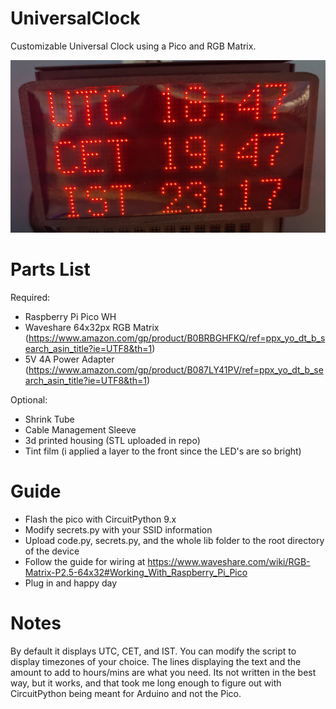 # UniversalClock
Customizable Universal Clock using a Pico and RGB Matrix.

![alt text](https://raw.githubusercontent.com/waffl3ss/UniversalClock/main/Example.jpg)

# Parts List
Required:
- Raspberry Pi Pico WH
- Waveshare 64x32px RGB Matrix (https://www.amazon.com/gp/product/B0BRBGHFKQ/ref=ppx_yo_dt_b_search_asin_title?ie=UTF8&th=1)
- 5V 4A Power Adapter (https://www.amazon.com/gp/product/B087LY41PV/ref=ppx_yo_dt_b_search_asin_title?ie=UTF8&th=1)

Optional:
- Shrink Tube
- Cable Management Sleeve
- 3d printed housing (STL uploaded in repo)
- Tint film (i applied a layer to the front since the LED's are so bright)

# Guide
- Flash the pico with CircuitPython 9.x
- Modify secrets.py with your SSID information
- Upload code.py, secrets.py, and the whole lib folder to the root directory of the device
- Follow the guide for wiring at https://www.waveshare.com/wiki/RGB-Matrix-P2.5-64x32#Working_With_Raspberry_Pi_Pico
- Plug in and happy day

# Notes
By default it displays UTC, CET, and IST. You can modify the script to display timezones of your choice. The lines displaying the text and the amount to add to hours/mins are what you need. 
Its not written in the best way, but it works, and that took me long enough to figure out with CircuitPython being meant for Arduino and not the Pico.
